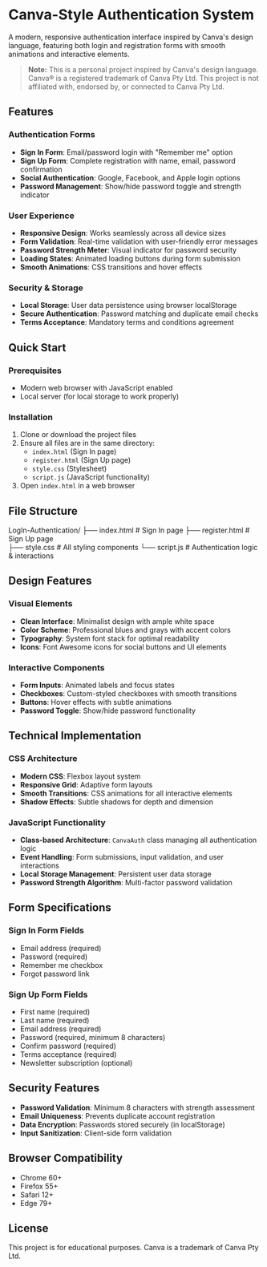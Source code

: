 # Canva-Style Authentication System

A modern, responsive authentication interface inspired by Canva's design language, featuring both login and registration forms with smooth animations and interactive elements.

> **Note:** This is a personal project inspired by Canva's design language. Canva® is a registered trademark of Canva Pty Ltd. This project is not affiliated with, endorsed by, or connected to Canva Pty Ltd.

## Features

### **Authentication Forms**
- **Sign In Form**: Email/password login with "Remember me" option
- **Sign Up Form**: Complete registration with name, email, password confirmation
- **Social Authentication**: Google, Facebook, and Apple login options
- **Password Management**: Show/hide password toggle and strength indicator

### **User Experience**
- **Responsive Design**: Works seamlessly across all device sizes
- **Form Validation**: Real-time validation with user-friendly error messages
- **Password Strength Meter**: Visual indicator for password security
- **Loading States**: Animated loading buttons during form submission
- **Smooth Animations**: CSS transitions and hover effects

### **Security & Storage**
- **Local Storage**: User data persistence using browser localStorage
- **Secure Authentication**: Password matching and duplicate email checks
- **Terms Acceptance**: Mandatory terms and conditions agreement

## Quick Start

### **Prerequisites**
- Modern web browser with JavaScript enabled
- Local server (for local storage to work properly)

### **Installation**
1. Clone or download the project files
2. Ensure all files are in the same directory:
   - `index.html` (Sign In page)
   - `register.html` (Sign Up page)
   - `style.css` (Stylesheet)
   - `script.js` (JavaScript functionality)
3. Open `index.html` in a web browser

## File Structure
LogIn-Authentication/
├── index.html          # Sign In page
├── register.html       # Sign Up page  
├── style.css           # All styling components
└── script.js           # Authentication logic & interactions

## Design Features

### **Visual Elements**
- **Clean Interface**: Minimalist design with ample white space
- **Color Scheme**: Professional blues and grays with accent colors
- **Typography**: System font stack for optimal readability
- **Icons**: Font Awesome icons for social buttons and UI elements

### **Interactive Components**
- **Form Inputs**: Animated labels and focus states
- **Checkboxes**: Custom-styled checkboxes with smooth transitions
- **Buttons**: Hover effects with subtle animations
- **Password Toggle**: Show/hide password functionality

## Technical Implementation

### **CSS Architecture**
- **Modern CSS**: Flexbox layout system
- **Responsive Grid**: Adaptive form layouts
- **Smooth Transitions**: CSS animations for all interactive elements
- **Shadow Effects**: Subtle shadows for depth and dimension

### **JavaScript Functionality**
- **Class-based Architecture**: `CanvaAuth` class managing all authentication logic
- **Event Handling**: Form submissions, input validation, and user interactions
- **Local Storage Management**: Persistent user data storage
- **Password Strength Algorithm**: Multi-factor password validation

## Form Specifications

### **Sign In Form Fields**
- Email address (required)
- Password (required)
- Remember me checkbox
- Forgot password link

### **Sign Up Form Fields**
- First name (required)
- Last name (required)
- Email address (required)
- Password (required, minimum 8 characters)
- Confirm password (required)
- Terms acceptance (required)
- Newsletter subscription (optional)

## Security Features

- **Password Validation**: Minimum 8 characters with strength assessment
- **Email Uniqueness**: Prevents duplicate account registration
- **Data Encryption**: Passwords stored securely (in localStorage)
- **Input Sanitization**: Client-side form validation

## Browser Compatibility

- Chrome 60+
- Firefox 55+
- Safari 12+
- Edge 79+

## License

This project is for educational purposes. Canva is a trademark of Canva Pty Ltd.
